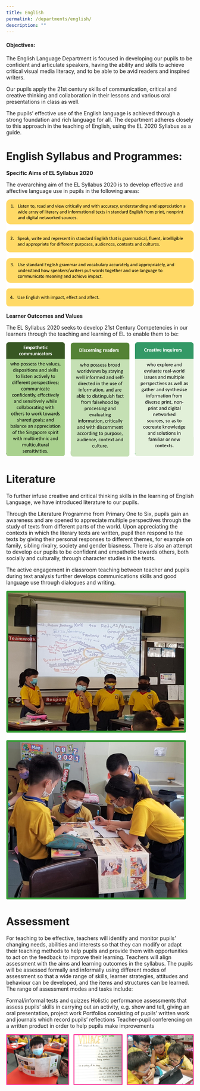 ```yaml
---
title: English
permalink: /departments/english/
description: ""
---
```

#### Objectives:

The English Language Department is focused in developing our pupils to be confident and articulate speakers, having the ability and skills to achieve critical visual media literacy, and to be able to be avid readers and inspired writers.

Our pupils apply the 21st century skills of communication, critical and creative thinking and collaboration in their lessons and various oral presentations in class as well.

The pupils’ effective use of the English language is achieved through a strong foundation and rich language for all. The department adheres closely to this approach in the teaching of English, using the EL 2020 Syllabus  as a guide.

# English Syllabus and Programmes:
**Specific Aims of EL Syllabus 2020**

The overarching aim of the EL Syllabus 2020 is to develop effective and affective language use in pupils in the following areas:

![](/images/Picture2.png)

**Learner Outcomes and Values**

The EL Syllabus 2020 seeks to develop 21st Century Competencies in our learners through the teaching and learning of EL to enable them to be:

![](/images/Picture3.png)


# Literature
To further infuse creative and critical thinking skills in the learning of English Language, we have introduced literature to our pupils. 

Through the Literature Programme from Primary One to Six, pupils gain an awareness and are opened to appreciate multiple perspectives through the study of texts from different parts of the world. Upon appreciating the contexts in which the literary texts are written, pupil then respond to the texts by giving their personal responses to different themes, for example on family, sibling rivalry, society and gender biasness. There is also an attempt to develop our pupils to be confident and empathetic towards others, both socially and culturally, through character studies in the texts.  

The active engagement in classroom teaching between teacher and pupils during text analysis further develops communications skills and good language use through dialogues and writing.

![](/images/Picture4.png)

# Assessment

For teaching to be effective, teachers will identify and monitor pupils’ changing needs, abilities and interests so that they can modify or adapt their teaching methods to help pupils and provide them with opportunities to act on the feedback to improve their learning. Teachers will align assessment with the aims and learning outcomes in the syllabus. The pupils will be assessed formally and informally using different modes of assessment so that a wide range of skills, learner strategies, attitudes and behaviour can be developed, and the items and structures can be learned. The range of assessment modes and tasks include:

Formal/informal tests and quizzes
Holistic performance assessments that assess pupils’ skills in carrying out an activity, e.g. show and tell, giving an oral presentation, project work
Portfolios consisting of pupils’ written work and journals which record pupils’ reflections
Teacher-pupil conferencing on a written product in order to help pupils make improvements

![](/images/Picture7.png)